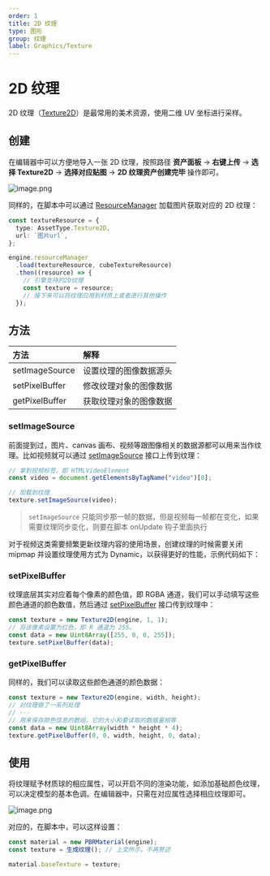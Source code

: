 ```yaml
---
order: 1
title: 2D 纹理
type: 图形
group: 纹理
label: Graphics/Texture
---
```


# 2D 纹理

2D 纹理（[Texture2D](${api}core/Texture2D)）是最常用的美术资源，使用二维 UV 坐标进行采样。

## 创建

在编辑器中可以方便地导入一张 2D 纹理，按照路径 **资产面板** -> **右键上传** -> **选择 Texture2D** -> **选择对应贴图** -> **2D 纹理资产创建完毕** 操作即可。

![image.png](https://mdn.alipayobjects.com/huamei_yo47yq/afts/img/A*5PG6Rpo-aTwAAAAAAAAAAAAADhuCAQ/original)

同样的，在脚本中可以通过 [ResourceManager](${docs}resource-manager) 加载图片获取对应的 2D 纹理：

```typescript
const textureResource = {
  type: AssetType.Texture2D,
  url: `图片url`,
};

engine.resourceManager
  .load(textureResource, cubeTextureResource)
  .then((resource) => {
    // 引擎支持的2D纹理
    const texture = resource;
    // 接下来可以将纹理应用到材质上或者进行其他操作
  });
```

## 方法

| 方法           | 解释                   |
| :------------- | :--------------------- |
| setImageSource | 设置纹理的图像数据源头 |
| setPixelBuffer | 修改纹理对象的图像数据 |
| getPixelBuffer | 获取纹理对象的图像数据 |

### setImageSource

前面提到过，图片、canvas 画布、视频等跟图像相关的数据源都可以用来当作纹理。比如视频就可以通过 [setImageSource](${api}core/Texture2D#setImageSource) 接口上传到纹理：

```typescript
// 拿到视频标签，即 HTMLVideoElement
const video = document.getElementsByTagName("video")[0];

// 加载到纹理
texture.setImageSource(video);
```

> `setImageSource` 只能同步那一帧的数据，但是视频每一帧都在变化，如果需要纹理同步变化，则要在脚本 onUpdate 钩子里面执行

对于视频这类需要频繁更新纹理内容的使用场景，创建纹理的时候需要关闭 mipmap 并设置纹理使用方式为 Dynamic，以获得更好的性能，示例代码如下：

<playground src="benchmark-video.ts"></playground>

### setPixelBuffer

纹理底层其实对应着每个像素的颜色值，即 RGBA 通道，我们可以手动填写这些颜色通道的颜色数值，然后通过 [setPixelBuffer](${api}core/Texture2D#setPixelBuffer) 接口传到纹理中：

```typescript
const texture = new Texture2D(engine, 1, 1);
// 将该像素设置为红色，即 R 通道为 255。
const data = new Uint8Array([255, 0, 0, 255]);
texture.setPixelBuffer(data);
```

### getPixelBuffer

同样的，我们可以读取这些颜色通道的颜色数据：

```typescript
const texture = new Texture2D(engine, width, height);
// 对纹理做了一系列处理
// ···
// 用来保存颜色信息的数组，它的大小和要读取的数据量相等
const data = new Uint8Array(width * height * 4);
texture.getPixelBuffer(0, 0, width, height, 0, data);
```

## 使用

将纹理赋予材质球的相应属性，可以开启不同的渲染功能，如添加基础颜色纹理，可以决定模型的基本色调。在编辑器中，只需在对应属性选择相应纹理即可。

![image.png](https://mdn.alipayobjects.com/huamei_yo47yq/afts/img/A*toooTZvkC60AAAAAAAAAAAAADhuCAQ/original)

对应的，在脚本中，可以这样设置：

```typescript
const material = new PBRMaterial(engine);
const texture = 生成纹理(); // 上文所示，不再赘述

material.baseTexture = texture;
```
